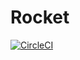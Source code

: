 # Rocket

[![CircleCI](https://circleci.com/gh/prontotools/rocket.svg?style=svg&circle-token=db1c5fde5a7f91c91ac215d8917e435f13ff20b4)](https://circleci.com/gh/prontotools/rocket)

